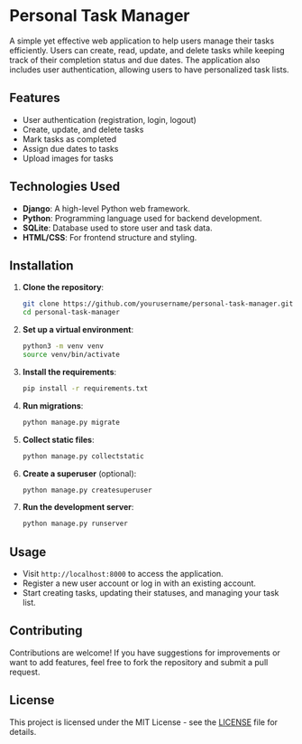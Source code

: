 
# Personal Task Manager

A simple yet effective web application to help users manage their tasks efficiently. Users can create, read, update, and delete tasks while keeping track of their completion status and due dates. The application also includes user authentication, allowing users to have personalized task lists.


## Features

- User authentication (registration, login, logout)
- Create, update, and delete tasks
- Mark tasks as completed
- Assign due dates to tasks
- Upload images for tasks

## Technologies Used

- **Django**: A high-level Python web framework.
- **Python**: Programming language used for backend development.
- **SQLite**: Database used to store user and task data.
- **HTML/CSS**: For frontend structure and styling.


## Installation

1. **Clone the repository**:
   ```bash
   git clone https://github.com/yourusername/personal-task-manager.git
   cd personal-task-manager
   ```

2. **Set up a virtual environment**:
   ```bash
   python3 -m venv venv
   source venv/bin/activate
   ```

3. **Install the requirements**:
   ```bash
   pip install -r requirements.txt
   ```

4. **Run migrations**:
   ```bash
   python manage.py migrate
   ```

5. **Collect static files**:
   ```bash
   python manage.py collectstatic
   ```

6. **Create a superuser** (optional):
   ```bash
   python manage.py createsuperuser
   ```

7. **Run the development server**:
   ```bash
   python manage.py runserver
   ```

## Usage

- Visit `http://localhost:8000` to access the application.
- Register a new user account or log in with an existing account.
- Start creating tasks, updating their statuses, and managing your task list.

## Contributing

Contributions are welcome! If you have suggestions for improvements or want to add features, feel free to fork the repository and submit a pull request.

## License

This project is licensed under the MIT License - see the [LICENSE](LICENSE) file for details.


